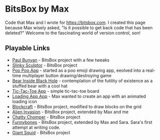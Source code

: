 # BitsBox by Max

Code that Max and I wrote for https://bitsbox.com. I created this page because Max wisely asked, "Is it possible to get back code that has been deleted?" Welcome to the fascinating world of version control, son!

## Playable Links

* [Paul Bunyan](https://bitsbox.com/run.html?nw0ea) - BitsBox project with a few tweaks
* [Slinky Sculptor](https://bitsbox.com/run.html?kmaov) - BitsBox project
* [Poo Poo App](https://bitsbox.com/run.html?wxd4u) - started as a poo emoji drawing app, eeolved into a real-time multiplayer button drawing/destroying game
* [Bear Inside Black Hole](https://bitsbox.com/run.html?aj1jc) - contemplation of the futility of existence as a stuffed bear with a cool hat
* [Tic-Tac-Toe App](https://bitsbox.com/run.html?ves3d) - simple tic-tac-toe board
* [Loading App App](https://bitsbox.com/run.html?ie8r7) - Max wanted to create an app with an animated loading icon
* [Blockcraft](https://bitsbox.com/run.html?i2rzb) - BitsBox project, modified to draw blocks on the grid
* [Alien Invasion](https://bitsbox.com/run.html?2n1uu) - BitsBox project, extended by Max and me
* [Chatty Chomper](https://bitsbox.com/run.html?7qofv) - BitsBox project
* [Funnybones](https://bitsbox.com/run.html?jckyi) - BitsBox project, extended by Max and Sara. Sara's first attempt at writing code.
* [Giant Squid](https://bitsbox.com/run.html?sjstl) - BitsBox project


